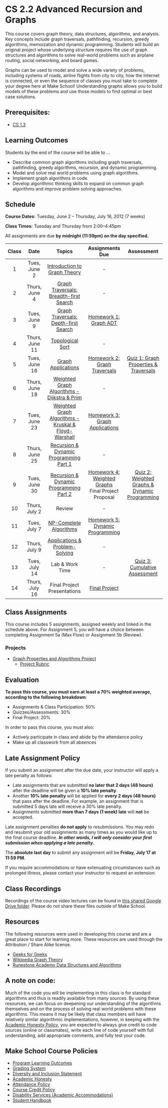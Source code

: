 # CS 2.2 Advanced Recursion and Graphs

This course covers graph theory, data structures, algorithms, and analysis. Key concepts include graph traversals, pathfinding, recursion, greedy algorithms, memoization and dynamic programming. Students will build an original project whose underlying structure requires the use of graph structures and algorithms to solve real-world problems such as airplane routing, social networking, and board games.

Graphs can be used to model and solve a wide variety of problems, including systems of roads, airline flights from city to city, how the Internet is connected, or even the sequence of classes you must take to complete your degree here at Make School! Understanding graphs allows you to build models of these problems and use those models to find optimal or best case solutions.

## Prerequisites:  

- [CS 1.3](https://github.com/Make-School-Courses/CS-1.3-Core-Data-Structures)

## Learning Outcomes

Students by the end of the course will be able to ...

- Describe common graph algorithms including graph traversals, pathfinding, greedy algorithms, recursion, and dynamic programming.
- Model and solve real world problems using graph algorithms.
- Implement graph algorithms in code.
- Develop algorithmic thinking skills to expand on common graph algorithms and improve problem solving approaches.

## Schedule

**Course Dates:** Tuesday, June 2 – Thursday, July 16, 2012 (7 weeks)

**Class Times:** Tuesday and Thursday from 2:00–4:45pm

All assignments are due **by midnight (11:59pm) on the day specified.**

| Class | Date | Topics | Assignments Due | Assessment |
|:-----:|:----:|:------:| :---------: | :--------: |
|  1 | Tues, June 2 | [Introduction to Graph Theory](Lessons/01-Intro-to-Graph-Theory) | - |
|  2 | Thurs, June 4 | [Graph Traversals: Breadth-first Search](Lessons/02-Graph-Traversals-BFS) | - |
|  3 | Tues, June 9 | [Graph Traversals: Depth-first Search](Lessons/03-Graph-Traversals-DFS) | [Homework 1: Graph ADT](Assignments/01-Graph-ADT) |
|  4 | Thurs, June 11 | [Topological Sort](Lessons/04-Topological-Sort) | - |  |
|  5 | Tues, June 16 | [Graph Applications](https://docs.google.com/presentation/d/1ykYtxuS-L2UemvAykJrW0m11oTyCyDrB6gQbTzaz6jE/edit?usp=sharing) | [Homework 2: Graph Traversals](Assignments/02-Graph-Traversals) | [Quiz 1: Graph Properties & Traversals](Assessments/Quiz-1-Study-Guide) |
|  6 | Thurs, June 18 | [Weighted Graph Algorithms - Dijkstra & Prim](Lessons/05-Weighted-Graphs) | - |
|  7 | Tues, June 23 | [Weighted Graph Algorithms - Kruskal & Floyd-Warshall](Lessons/06-More-Weighted-Graphs) | [Homework 3: Graph Applications](Assignments/03-Graph-Applications) |
|  8 | Thurs, June 25 | [Recursion & Dynamic Programming Part 1](Lessons/07-Dynamic-Programming) | - |
|  9 | Tues, June 30 | [Recursion & Dynamic Programming Part 2](Lessons/08-More-Dynamic-Programming) | [Homework 4: Weighted Graphs](Assignments/04-Weighted-Graphs)<br>Final Project Proposal | [Quiz 2: Weighted Graphs & Dynamic Programming](Assessments/Quiz-2-Study-Guide) |
|  10 | Thurs, July 2 | Review | - |
|  11 | Tues, July 7 | [NP-Complete Algorithms](Lessons/13-NP-Complete) | [Homework 5: Dynamic Programming](Assignments/05-Dynamic-Programming) |
|  12 | Thurs, July 9 | [Applications & Problem-Solving](Lessons/11-Graph-Applications) | - |
|  13 | Tues, July 14 | Lab & Work Time | - | [Quiz 3: Cumulative Assessment](Assessments/Quiz-3-Study-Guide) |
|  14 | Thurs, July 16 | Final Project Presentations | [Final Project](Projects/Graph-Project) |

## Class Assignments

This course includes 5 assignments, assigned weekly and linked in the schedule above. For Assignment 5, you will have a choice between completing Assignment 5a (Max Flow) or Assignment 5b (Review).

### Projects

- [Graph Properties and Algorithms Project](Assignments/Graph-Project.md)
  - [Project Rubric](https://docs.google.com/document/d/1hq2D0HFCVIqkEI0HvE3SxCUlhNkSdG1Xoe62b3g9wp4/edit?usp=sharing)

## Evaluation

**To pass this course, you must earn at least a 70% weighted average, according to the following breakdown**:

- Assignments & Class Participation: 50%
- Quizzes/Assessments: 30%
- Final Project: 20%

In order to pass this course, you must also:

- Actively participate in class and abide by the attendance policy
- Make up all classwork from all absences

## Late Assignment Policy

If you submit an assignment after the due date, your instructor will apply a late penalty as follows:

- Late assignments that are submitted **no later that 2 days (48 hours)** after the deadline will be given a **10% late penalty**.
- Another **10% late penalty** will be applied for **every 2 days (48 hours)** that pass after the deadline. For example, an assignment that is submitted 5 days late will receive a 30% late penalty.
- Assignments submitted **more than 7 days (1 week) late** will **not** be accepted.

Late assignment penalties **do not apply** to resubmissions. You may redo and resubmit your old assignments as many times as you would like up to the final course deadline. _**In other words, I will only consider your first submission when applying a late penalty.**_

The **absolute last day** to submit any assignment will be **Friday, July 17 at 11:59 PM**.

If you require accommodations or have extenuating circumstances such as prolonged illness, please contact your instructor to request an extension.

## Class Recordings

Recordings of the course video lectures can be found in [this shared Google Drive folder](https://drive.google.com/drive/u/0/folders/1AGfMCI75bF2JWzEFjIBoxnJSNv8H0bWu). Please do not share these files outside of Make School.

## Resources

The following resources were used in developing this course and are a great place to start for learning more.  These resources are used through the Attribution / Share Alike license.
- [Geeks for Geeks](https://www.geeksforgeeks.org/graph-data-structure-and-algorithms/)
- [Wikipedia Graph Theory](https://en.wikipedia.org/wiki/Graph_theory)
- [Runestone Academy Data Structures and Algorithms](https://runestone.academy/runestone/static/pythonds/index.html)

## A note on code:

Much of the code you will be implementing in this class is for standard algorithms and thus is readily available from many sources. By using these resources, we can focus on deepening our understanding of the algorithms themselves and on the process of solving real world problems with these algorithms.  This means it may be likely that class members will have relatively similar algorithmic implementations, however, in keeping with the [Academic Honesty Policy](https://make.sc/academic-honesty-policy), you are expected to always give credit to code sources (online or classmates), write each line of code yourself with full understanding, add appropriate comments, and fully test your code.

## Make School Course Policies

- [Program Learning Outcomes](https://make.sc/program-learning-outcomes)
- [Grading System](https://make.sc/grading-system)
- [Diversity and Inclusion Statement](https://make.sc/diversity-and-inclusion-statement)
- [Academic Honesty](https://make.sc/academic-honesty-policy)
- [Attendance Policy](https://make.sc/attendance-policy)
- [Course Credit Policy](https://make.sc/course-credit-policy)
- [Disability Services (Academic Accommodations)](https://make.sc/disability-services)
- [Student Handbook](https://make.sc/student-handbook)
